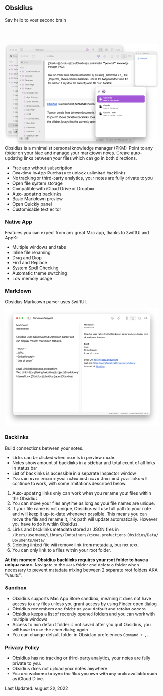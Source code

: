 <h2 class="appName">Obsidius</h2>
<p class="hero">Say hello to your second brain</p>

<a href="https://apps.apple.com/app/id1597510262" style="display:inline-block;overflow:hidden;background:url(images/mac-app-store.svg) no-repeat;width:165px;height:40px;" class="badge"></a>

<img src="/images/obsidian-promo.png" alt="Two Obsidian windows showing open text files" style="width: 577px; height: 328px;">
<br>
Obsidius is a minimalist personal knowledge manager (PKM). Point to any folder on your Mac and manage your markdown notes. Create auto-updating links between your files which can go in both directions. 

- Free app without subscription  
- One-time In-App Purchase to unlock unlimited backlinks
- No tracking or third-party analytics, your notes are fully private to you  
- Open file system storage   
- Compatible with iCloud Drive or Dropbox  
- Auto-updating backlinks  
- Basic Markdown preview  
- Open Quickly panel
- Customisable text editor  

<h3 id="privacy">Native App</h3>

Features you can expect from any great Mac app, thanks to SwiftUI and AppKit.

- Multiple windows and tabs
- Inline file renaming
- Drag and Drop
- Find and Replace
- System Spell Checking
- Automatic theme switching
- Low memory usage  

<h3 id="privacy">Markdown</h3>

Obsidius Markdown parser uses SwiftUI.

<img src="/images/markdown.png" alt="Editor window with preview on a right showing markdown features" style="width: 535px; height: 386px;">

<h3>Backlinks</h3>

Build connections between your notes. 

- Links can be clicked when note is in preview mode.
- Notes show amount of backlinks in a sidebar and total count of all links in status bar
- List of backlinks is accessible in a separate Inspector window
- You can even rename your notes and move them and your links will continue to work, with some limitations described below.

1. Auto-updating links only can work when you rename your files within the Obsidius.
2. You can move your files anytime as long as your file names are unique.
3. If your file name is not unique, Obsidius will use full path to your note and will keep it up-to-date whenever possible. This means you can move the file and rename it, link path will update automatically. However you have to do it within Obsidius.
4. Links and backlinks metadata stored as JSON files in `/Users/username/Library/Containers/cocoa.productions.Obsidius/Data/Documents/meta/`
5. Deleting linked file will remove link from metadata, but not text.
6. You can only link to a files within your root folder.

**At this moment Obsidius backlinks requires your root folder to have a unique name.**
Navigate to the `meta` folder and delete a folder when necessary to prevent metadata mixing between 2 separate root folders AKA "vaults".

<h3>Sandbox</h3>

- Obsidius supports Mac App Store sandbox, meaning it does not have access to any files unless you grant access by using Finder open dialog
- Obsidius remembers one folder as your default and retains access
- Obsidius keeps a list of recently opened folders and you can work with multiple windows
- Access to non default folder is not saved after you quit Obsidius, you will have to use the open dialog again
- You can change default folder in Obsidian preferences `Command + ,`.

<h3 id="privacy">Privacy Policy</h3>

- Obsidius has no tracking or third-party analytics, your notes are fully private to you. 
- Obsidius does not upload your notes anywhere. 
- You are welcome to sync the files you own with any tools available such as iCloud Drive.

Last Updated: August 20, 2022
